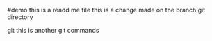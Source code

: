 #demo
this is a readd me file 
this is a change made on the branch git directory

git 
this is another git commands 